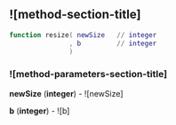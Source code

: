 ## ![method-section-title]


```lua
function resize( newSize   // integer
               , b         // integer
               )
```


### ![method-parameters-section-title]

**newSize** (**integer**) - ![newSize]

**b** (**integer**) - ![b]


